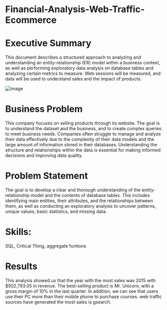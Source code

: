 # Financial-Analysis-Web-Traffic-Ecommerce

# Executive Summary

This document describes a structured approach to analyzing and understanding an entity-relationship (ER) model within a business context, as well as performing exploratory data analysis on database tables and analyzing certain metrics to measure.
Web sessions will be measured, and data will be used to understand sales and the impact of products.

![image](https://github.com/user-attachments/assets/5a06d7df-5dac-4496-afe8-44e5ee70c9e6)

# Business Problem

This company focuses on selling products through its website. The goal is to understand the dataset and the business, and to create complex queries to meet business needs. Companies often struggle to manage and analyze their data effectively due to the complexity of their data models and the large amount of information stored in their databases. Understanding the structure and relationships within the data is essential for making informed decisions and improving data quality.

# Problem Statement

The goal is to develop a clear and thorough understanding of the entity-relationship model and the contents of database tables. This includes identifying main entities, their attributes, and the relationships between them, as well as conducting an exploratory analysis to uncover patterns, unique values, basic statistics, and missing data.

# Skills:

SQL, Critical Thing, aggregate funtions

# Results

This analysis showed us that the year with the most sales was 2015 with $502,793.05 in revenue. The best-selling product is Mr. Unicorn, with a gross margin of 10% in the last quarter. In addition, we can see that users use their PC more than their mobile phone to purchase courses. web traffic sources have generated the most sales is gsearch.
